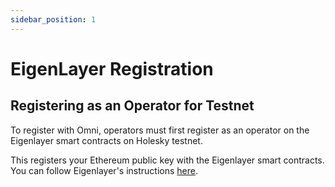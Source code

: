 ```yaml
---
sidebar_position: 1
---
```


# EigenLayer Registration

## Registering as an Operator for Testnet

To register with Omni, operators must first register as an operator on the Eigenlayer smart contracts on Holesky testnet.

This registers your Ethereum public key with the Eigenlayer smart contracts. You can follow Eigenlayer's instructions [here](https://docs.eigenlayer.xyz/eigenlayer/operator-guides/operator-installation).
